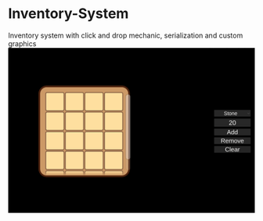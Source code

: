 # Inventory-System
Inventory system with click and drop mechanic, serialization and custom graphics
<img src="./InventoryTutorial.gif" alt="Inventory Tutorial">
